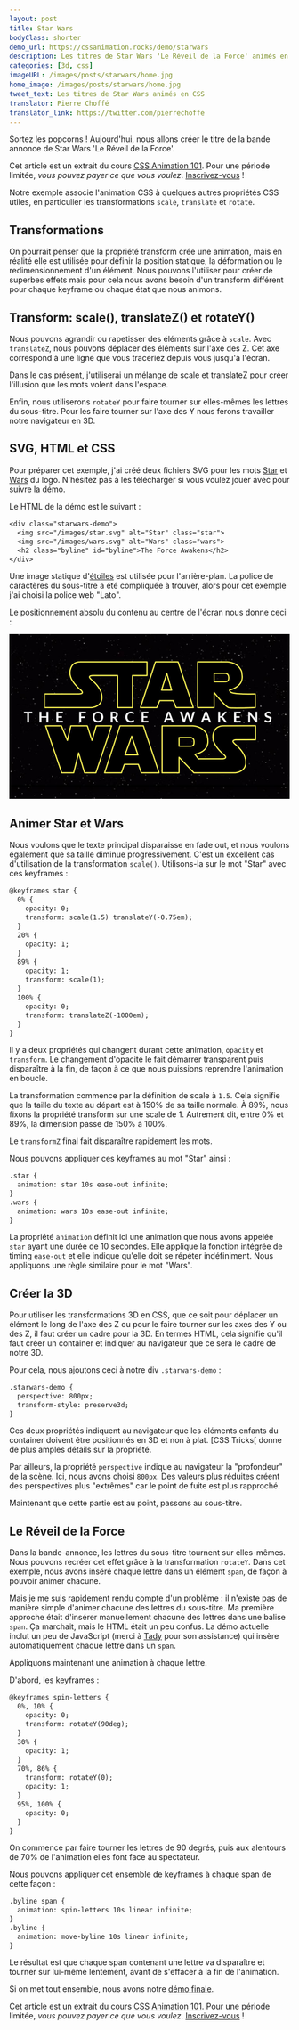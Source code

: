 ```yaml
---
layout: post
title: Star Wars
bodyClass: shorter
demo_url: https://cssanimation.rocks/demo/starwars
description: Les titres de Star Wars 'Le Réveil de la Force' animés en CSS
categories: [3d, css]
imageURL: /images/posts/starwars/home.jpg
home_image: /images/posts/starwars/home.jpg
tweet_text: Les titres de Star Wars animés en CSS
translator: Pierre Choffé
translator_link: https://twitter.com/pierrechoffe
---
```


Sortez les popcorns ! Aujourd'hui, nous allons cr&eacute;er le titre de la bande annonce de Star Wars 'Le R&eacute;veil de la Force'.
<p data-height="468" data-theme-id="12592" data-slug-hash="pJzwEw" data-default-tab="result" data-user="donovanh" class="codepen">

<div class="callout"> 

Cet article est un extrait du cours <a href="/courses/animation-101/">CSS Animation 101</a>. Pour une p&eacute;riode limit&eacute;e, <em>vous pouvez payer ce que vous voulez</em>. <a href="/courses/animation-101/">Inscrivez-vous</a> !

</div>

Notre exemple associe l'animation CSS &agrave; quelques autres propri&eacute;t&eacute;s CSS utiles, en particulier les transformations `scale`, `translate` et `rotate`.

## Transformations

On pourrait penser que la propri&eacute;t&eacute; transform cr&eacute;e une animation, mais en r&eacute;alit&eacute; elle est utilis&eacute;e pour d&eacute;finir la position statique, la d&eacute;formation ou le redimensionnement d'un &eacute;l&eacute;ment. Nous pouvons l'utiliser pour cr&eacute;er de superbes effets mais pour cela nous avons besoin d'un transform diff&eacute;rent pour chaque keyframe ou chaque &eacute;tat que nous animons.

## Transform: scale(), translateZ() et rotateY()

Nous pouvons agrandir ou rapetisser des &eacute;l&eacute;ments gr&acirc;ce &agrave; `scale`. Avec `translateZ`, nous pouvons d&eacute;placer des &eacute;l&eacute;ments sur l'axe des Z. Cet axe correspond &agrave; une ligne que vous traceriez depuis vous jusqu'&agrave; l'&eacute;cran.

Dans le cas pr&eacute;sent, j'utiliserai un m&eacute;lange de scale et translateZ pour cr&eacute;er l'illusion que les mots volent dans l'espace.

Enfin, nous utiliserons `rotateY` pour faire tourner sur elles-m&ecirc;mes les lettres du sous-titre. Pour les faire tourner sur l'axe des Y nous ferons travailler notre navigateur en 3D.

## SVG, HTML et CSS

Pour pr&eacute;parer cet exemple, j'ai cr&eacute;&eacute; deux fichiers SVG pour les mots [Star](/demo/starwars/images/star.svg) et [Wars](/demo/starwars/images/wars.svg) du logo. N'h&eacute;sitez pas &agrave; les t&eacute;l&eacute;charger si vous voulez jouer avec pour suivre la d&eacute;mo.

Le HTML de la d&eacute;mo est le suivant :

    <div class="starwars-demo">
      <img src="/images/star.svg" alt="Star" class="star">
      <img src="/images/wars.svg" alt="Wars" class="wars">
      <h2 class="byline" id="byline">The Force Awakens</h2>
    </div>

Une image statique d'[&eacute;toiles](/demo/starwars/images/bg.jpg) est utilis&eacute;e pour l'arri&egrave;re-plan. La police de caract&egrave;res du sous-titre a &eacute;t&eacute; compliqu&eacute;e &agrave; trouver, alors pour cet exemple j'ai choisi la police web &quot;Lato&quot;.

Le positionnement absolu du contenu au centre de l'&eacute;cran nous donne ceci :

<img src="/images/posts/starwars/starwars.jpg" />

## Animer Star et Wars

Nous voulons que le texte principal disparaisse en fade out, et nous voulons &eacute;galement que sa taille diminue progressivement. C'est un excellent cas d'utilisation de la transformation `scale()`. Utilisons-la sur le mot &quot;Star&quot; avec ces keyframes :

    @keyframes star {
      0% {
        opacity: 0;
        transform: scale(1.5) translateY(-0.75em);
      }
      20% {
        opacity: 1;
      }
      89% {
        opacity: 1;
        transform: scale(1);
      }
      100% {
        opacity: 0;
        transform: translateZ(-1000em);
      }
    }

Il y a deux propri&eacute;t&eacute;s qui changent durant cette animation, `opacity` et `transform`. Le changement d'opacit&eacute; le fait d&eacute;marrer transparent puis dispara&icirc;tre &agrave; la fin, de fa&ccedil;on &agrave; ce que nous puissions reprendre l'animation en boucle.

La transformation commence par la d&eacute;finition de scale &agrave; `1.5`. Cela signifie que la taille du texte au d&eacute;part est &agrave; 150% de sa taille normale. &Agrave; 89%, nous fixons la propri&eacute;t&eacute; transform sur une scale de 1. Autrement dit, entre 0% et 89%, la dimension passe de 150% &agrave; 100%.

Le `transformZ` final fait dispara&icirc;tre rapidement les mots.

Nous pouvons appliquer ces keyframes au mot &quot;Star&quot; ainsi :

    .star {
      animation: star 10s ease-out infinite;
    }
    .wars {
      animation: wars 10s ease-out infinite;
    }

La propri&eacute;t&eacute; `animation`&nbsp;d&eacute;finit ici une animation que nous avons appel&eacute;e `star`&nbsp;ayant une dur&eacute;e de 10 secondes. Elle applique la fonction int&eacute;gr&eacute;e de timing `ease-out` et elle indique qu'elle doit se r&eacute;p&eacute;ter ind&eacute;finiment. Nous appliquons une r&egrave;gle similaire pour le mot &quot;Wars&quot;.

## Cr&eacute;er la 3D

Pour utiliser les transformations 3D en CSS, que ce soit pour d&eacute;placer un &eacute;l&eacute;ment le long de l'axe des Z ou pour le faire tourner sur les axes des Y ou des Z, il faut cr&eacute;er un cadre pour la 3D. En termes HTML, cela signifie qu'il faut cr&eacute;er un container et indiquer au navigateur que ce sera le cadre de notre 3D.

Pour cela, nous ajoutons ceci &agrave; notre div&nbsp;`.starwars-demo` :
 

    .starwars-demo {
      perspective: 800px;
      transform-style: preserve3d;
    } 


Ces deux propri&eacute;t&eacute;s indiquent au navigateur que les &eacute;l&eacute;ments enfants du container doivent &ecirc;tre positionn&eacute;s en 3D et non &agrave; plat. [CSS Tricks[ donne de plus amples d&eacute;tails sur la propri&eacute;t&eacute;.

Par ailleurs, la propri&eacute;t&eacute; `perspective` indique au navigateur la &quot;profondeur&quot; de la sc&egrave;ne. Ici, nous avons choisi `800px`. Des valeurs plus r&eacute;duites cr&eacute;ent des perspectives plus &quot;extr&ecirc;mes&quot; car le point de fuite est plus rapproch&eacute;.

Maintenant que cette partie est au point, passons au sous-titre.

## Le R&eacute;veil de la Force

Dans la bande-annonce, les lettres du sous-titre tournent sur elles-m&ecirc;mes. Nous pouvons recr&eacute;er cet effet gr&acirc;ce &agrave; la transformation `rotateY`. Dans cet exemple, nous avons ins&eacute;r&eacute; chaque lettre dans un &eacute;l&eacute;ment `span`, de fa&ccedil;on &agrave; pouvoir animer chacune.

Mais je me suis rapidement rendu compte d'un probl&egrave;me : il n'existe pas de mani&egrave;re simple d'animer chacune des lettres du sous-titre. Ma premi&egrave;re approche &eacute;tait d'ins&eacute;rer manuellement chacune des lettres dans une balise `span`. &Ccedil;a marchait, mais le HTML &eacute;tait un peu confus. La d&eacute;mo actuelle inclut un peu de JavaScript (merci &agrave; [Tady](https://twitter.com/tadywankenobi) pour son assistance) qui ins&egrave;re automatiquement chaque lettre dans un `span`.

Appliquons maintenant une animation &agrave; chaque lettre.

D'abord, les keyframes :
 

    @keyframes spin-letters {
      0%, 10% {
        opacity: 0;
        transform: rotateY(90deg);
      }
      30% {
        opacity: 1;
      }
      70%, 86% {
        transform: rotateY(0);
        opacity: 1;
      }
      95%, 100% {
        opacity: 0;
      }
    }


On commence par faire tourner les lettres de 90 degr&eacute;s, puis aux alentours de 70% de l'animation elles font face au spectateur.

Nous pouvons appliquer cet ensemble de keyframes &agrave; chaque span de cette fa&ccedil;on :
 

    .byline span {
      animation: spin-letters 10s linear infinite;
    }
    .byline {
      animation: move-byline 10s linear infinite;
    }


Le r&eacute;sultat est que chaque span contenant une lettre va dispara&icirc;tre et tourner sur lui-m&ecirc;me lentement, avant de s'effacer &agrave; la fin de l'animation.

Si on met tout ensemble, nous avons notre [d&eacute;mo finale](http://codepen.io/donovanh/pen/pJzwEw?editors=110).
<p data-height="468" data-theme-id="12592" data-slug-hash="pJzwEw" data-default-tab="result" data-user="donovanh" class="codepen">

<script async src="//assets.codepen.io/assets/embed/ei.js"></script>

<div class="callout"> 

Cet article est un extrait du cours <a href="/courses/animation-101/">CSS Animation 101</a>. Pour une p&eacute;riode limit&eacute;e, <em>vous pouvez payer ce que vous voulez</em>. <a href="/courses/animation-101/">Inscrivez-vous</a> !

</div>

